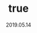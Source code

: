---
wip: "True"
id: "24794"
title:
  de: "Vergilbte Exotenleder-Karte"
  en: "Seemingly Special Timeworn Map"
  fr: "Vieille carte au trésor inhabituelle I"
  ja: "古ぼけた地図S1"
  cn: "陈旧的特殊地图1"
  ko: "특1등급 오래된 지도"
layout: treasuremap
page_type: guide
categories: "treasuremap"
instanceType: "treasuremap"
date: "2019.05.14"
patchNumber: "4.58"
patchName: "A Requiem for Heroes"
expac: "sb"
image: "/assets/img/content/klassen/Chocobo.webp"
terms:
    - term: "TreasureMaps"
    - term: "A Requiem for Heroes"
sortid: 16
order: 16
plvl: 70
slug: "vergilbte_exotenleder_karte"
maxpartysize: 8
zones:
  - zonename: "The Fringes"
    fullimage: "/assets/img/treasuremaps/Vergilbte Exotenleder-Karte/Abanisches Grenzland/Abanisches Grenzland.webp"
    subimage:
      - "/assets/img/treasuremaps/Vergilbte Exotenleder-Karte/Abanisches Grenzland/A.webp"
      - "/assets/img/treasuremaps/Vergilbte Exotenleder-Karte/Abanisches Grenzland/B.webp"
      - "/assets/img/treasuremaps/Vergilbte Exotenleder-Karte/Abanisches Grenzland/C.webp"
      - "/assets/img/treasuremaps/Vergilbte Exotenleder-Karte/Abanisches Grenzland/D.webp"
      - "/assets/img/treasuremaps/Vergilbte Exotenleder-Karte/Abanisches Grenzland/E.webp"
      - "/assets/img/treasuremaps/Vergilbte Exotenleder-Karte/Abanisches Grenzland/F.webp"
      - "/assets/img/treasuremaps/Vergilbte Exotenleder-Karte/Abanisches Grenzland/G.webp"
      - "/assets/img/treasuremaps/Vergilbte Exotenleder-Karte/Abanisches Grenzland/H.webp"
  - zonename: "The Peaks"
    fullimage: "/assets/img/treasuremaps/Vergilbte Exotenleder-Karte/Die Zinnen/Die Zinnen.webp"
    subimage:
      - "/assets/img/treasuremaps/Vergilbte Exotenleder-Karte/Die Zinnen/A.webp"
      - "/assets/img/treasuremaps/Vergilbte Exotenleder-Karte/Die Zinnen/B.webp"
      - "/assets/img/treasuremaps/Vergilbte Exotenleder-Karte/Die Zinnen/C.webp"
      - "/assets/img/treasuremaps/Vergilbte Exotenleder-Karte/Die Zinnen/D.webp"
      - "/assets/img/treasuremaps/Vergilbte Exotenleder-Karte/Die Zinnen/E.webp"
      - "/assets/img/treasuremaps/Vergilbte Exotenleder-Karte/Die Zinnen/F.webp"
      - "/assets/img/treasuremaps/Vergilbte Exotenleder-Karte/Die Zinnen/G.webp"
      - "/assets/img/treasuremaps/Vergilbte Exotenleder-Karte/Die Zinnen/H.webp"
  - zonename: "The Lochs"
    fullimage: "/assets/img/treasuremaps/Vergilbte Exotenleder-Karte/Das Fenn/Das Fenn.webp"
    subimage:
      - "/assets/img/treasuremaps/Vergilbte Exotenleder-Karte/Das Fenn/A.webp"
      - "/assets/img/treasuremaps/Vergilbte Exotenleder-Karte/Das Fenn/B.webp"
      - "/assets/img/treasuremaps/Vergilbte Exotenleder-Karte/Das Fenn/C.webp"
      - "/assets/img/treasuremaps/Vergilbte Exotenleder-Karte/Das Fenn/D.webp"
      - "/assets/img/treasuremaps/Vergilbte Exotenleder-Karte/Das Fenn/E.webp"
      - "/assets/img/treasuremaps/Vergilbte Exotenleder-Karte/Das Fenn/F.webp"
      - "/assets/img/treasuremaps/Vergilbte Exotenleder-Karte/Das Fenn/G.webp"
      - "/assets/img/treasuremaps/Vergilbte Exotenleder-Karte/Das Fenn/H.webp"
  - zonename: "The Ruby Sea"
    fullimage: "/assets/img/treasuremaps/Vergilbte Exotenleder-Karte/Rubinsee/Rubinsee.webp"
    subimage:
      - "/assets/img/treasuremaps/Vergilbte Exotenleder-Karte/Rubinsee/A.webp"
      - "/assets/img/treasuremaps/Vergilbte Exotenleder-Karte/Rubinsee/B.webp"
      - "/assets/img/treasuremaps/Vergilbte Exotenleder-Karte/Rubinsee/C.webp"
      - "/assets/img/treasuremaps/Vergilbte Exotenleder-Karte/Rubinsee/D.webp"
      - "/assets/img/treasuremaps/Vergilbte Exotenleder-Karte/Rubinsee/E.webp"
      - "/assets/img/treasuremaps/Vergilbte Exotenleder-Karte/Rubinsee/F.webp"
      - "/assets/img/treasuremaps/Vergilbte Exotenleder-Karte/Rubinsee/G.webp"
      - "/assets/img/treasuremaps/Vergilbte Exotenleder-Karte/Rubinsee/H.webp"
  - zonename: "Yanxia"
    fullimage: "/assets/img/treasuremaps/Vergilbte Exotenleder-Karte/Yanxia/Yanxia.webp"
    subimage:
      - "/assets/img/treasuremaps/Vergilbte Exotenleder-Karte/Yanxia/A.webp"
      - "/assets/img/treasuremaps/Vergilbte Exotenleder-Karte/Yanxia/B.webp"
      - "/assets/img/treasuremaps/Vergilbte Exotenleder-Karte/Yanxia/C.webp"
      - "/assets/img/treasuremaps/Vergilbte Exotenleder-Karte/Yanxia/D.webp"
      - "/assets/img/treasuremaps/Vergilbte Exotenleder-Karte/Yanxia/E.webp"
      - "/assets/img/treasuremaps/Vergilbte Exotenleder-Karte/Yanxia/F.webp"
      - "/assets/img/treasuremaps/Vergilbte Exotenleder-Karte/Yanxia/G.webp"
      - "/assets/img/treasuremaps/Vergilbte Exotenleder-Karte/Yanxia/H.webp"
  - zonename: "The Azim Steppe"
    fullimage: "/assets/img/treasuremaps/Vergilbte Exotenleder-Karte/Azim-Steppe/Azim-Steppe.webp"
    subimage:
      - "/assets/img/treasuremaps/Vergilbte Exotenleder-Karte/Azim-Steppe/A.webp"
      - "/assets/img/treasuremaps/Vergilbte Exotenleder-Karte/Azim-Steppe/B.webp"
      - "/assets/img/treasuremaps/Vergilbte Exotenleder-Karte/Azim-Steppe/C.webp"
      - "/assets/img/treasuremaps/Vergilbte Exotenleder-Karte/Azim-Steppe/D.webp"
      - "/assets/img/treasuremaps/Vergilbte Exotenleder-Karte/Azim-Steppe/E.webp"
      - "/assets/img/treasuremaps/Vergilbte Exotenleder-Karte/Azim-Steppe/F.webp"
      - "/assets/img/treasuremaps/Vergilbte Exotenleder-Karte/Azim-Steppe/G.webp"
      - "/assets/img/treasuremaps/Vergilbte Exotenleder-Karte/Azim-Steppe/H.webp"
---